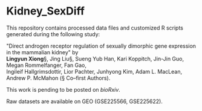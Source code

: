 # Kidney_SexDiff

This repository contains processed data files and customized R scripts generated during the following study:

"Direct androgen receptor regulation of sexually dimorphic gene expression in the mammalian kidney" by \
**Lingyun Xiong**§, Jing Liu§, Sueng Yub Han, Kari Koppitch, Jin-Jin Guo, Megan Rommelfanger, Fan Gao, \
Ingileif Hallgrimsdottir, Lior Pachter, Junhyong Kim, Adam L. MacLean, Andrew P. McMahon (§ Co–first Authors).

This work is pending to be posted on *bioRxiv*. 

Raw datasets are available on GEO (GSE225566, GSE225622).
